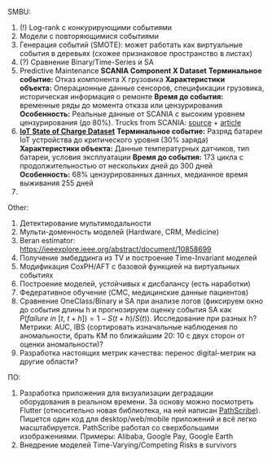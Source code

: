 
SMBU:
1. (!) Log-rank с конкурирующими событиями
2. Модели с повторяющимися событиями
3. Генерация событий (SMOTE): может работать как виртуальные события в деревьях (схожее признаковое пространство в листах)
4. (?) Сравнение Binary/Time-Series и SA
5. Predictive Maintenance **SCANIA Component X Dataset**
    **Терминальное событие:** Отказ компонента X грузовика
    **Характеристики объекта:** Операционные данные сенсоров, спецификации грузовика, историческая информация о ремонте
    **Время до события:** временные ряды до момента отказа или цензурирования
    **Особенность:** Реальные данные от SCANIA с высоким уровнем цензурирования (до 80%). Trucks from SCANIA: [source](https://researchdata.se/en/catalogue/dataset/2024-34) + [article](https://arxiv.org/html/2401.15199v1)
6. [**IoT State of Charge Dataset**](https://www.inovex.de/de/blog/survival-analysis-for-state-of-charge-prediction-in-iot-devices/)
   **Терминальное событие:** Разряд батареи IoT устройства до критического уровня (30% заряда)
   **Характеристики объекта:** Данные температурных датчиков, тип батареи, условия эксплуатации
   **Время до события:** 173 цикла с продолжительностью от нескольких дней до 300 дней
   **Особенность:** 68% цензурированных данных, медианное время выживания 255 дней
7. 

Other:
1. Детектирование мультимодальности
2. Мульти-доменность моделей (Hardware, CRM, Medicine)
3. Beran estimator: https://ieeexplore.ieee.org/abstract/document/10858699
4. Получение эмбеддинга из TV и построение Time-Invariant моделей
5. Модификация CoxPH/AFT с базовой функцией на виртуальных событиях
6. Построение моделей, устойчивых к дисбалансу (есть наработки)
7. Федеративное обучение (CMC, медицинские данные пациентов)
8. Сравнение OneClass/Binary и SA при анализе логов (фиксируем окно до события длины h и прогнозируем оценку события SA как $P(failure~in~[t,~t+h]) = 1 - S(t+h) / S(t)$). Исследование при разных h?
    Метрики: AUC, IBS (сортировать изначальные наблюдения по аномальности, брать KM по ближайшим 20: 10 с двух сторон от оценки аномальности)?
9. Разработка настоящих метрик качества: перенос digital-метрик на другие области?

ПО:
1. Разработка приложения для визуализации деградации оборудования в реальном времени. За основу можно посмотреть Flutter (относительно новая библиотека, на ней написан [PathScribe](https://www.pathscribe.ru/news/icbsp-2023/)). Пишется один код для desktop/web/mobile приложений и всё легко масштабируется. PathScribe работал со сверхбольшими изображениями.
   Примеры: Alibaba, Google Pay, Google Earth
2. Внедрение моделей Time-Varying/Competing Risks в survivors